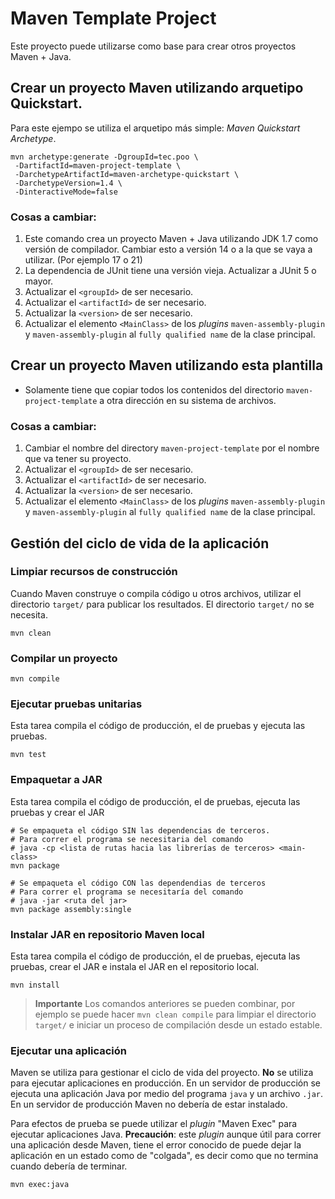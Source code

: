 Maven Template Project
=======================

Este proyecto puede utilizarse como base para crear otros proyectos Maven + Java.

## Crear un proyecto Maven utilizando arquetipo Quickstart.
Para este ejempo se utiliza el arquetipo más simple: _Maven Quickstart Archetype_.

```
mvn archetype:generate -DgroupId=tec.poo \
 -DartifactId=maven-project-template \
 -DarchetypeArtifactId=maven-archetype-quickstart \
 -DarchetypeVersion=1.4 \
 -DinteractiveMode=false
```
### Cosas a cambiar:
1. Este comando crea un proyecto Maven + Java utilizando JDK 1.7 como versión de compilador. Cambiar esto a versión 14 o a la que se vaya a utilizar. (Por ejemplo 17 o 21)
1. La dependencia de JUnit tiene una versión vieja. Actualizar a JUnit 5 o mayor.
1. Actualizar el `<groupId>` de ser necesario.
1. Actualizar el `<artifactId>` de ser necesario.
1. Actualizar la `<version>` de ser necesario.
1. Actualizar el elemento `<MainClass>` de los _plugins_ `maven-assembly-plugin` y `maven-assembly-plugin` al `fully qualified name` de la clase principal.

## Crear un proyecto Maven utilizando esta plantilla
- Solamente tiene que copiar todos los contenidos del directorio `maven-project-template` a otra dirección en su sistema
de archivos.

### Cosas a cambiar:
1. Cambiar el nombre del directory `maven-project-template` por el nombre que va tener su proyecto.
1. Actualizar el `<groupId>` de ser necesario.
1. Actualizar el `<artifactId>` de ser necesario.
1. Actualizar la `<version>` de ser necesario.
1. Actualizar el elemento `<MainClass>` de los _plugins_ `maven-assembly-plugin` y `maven-assembly-plugin` al `fully qualified name` de la clase principal.

## Gestión del ciclo de vida de la aplicación

### Limpiar recursos de construcción
Cuando Maven construye o compila código u otros archivos, utilizar el directorio `target/` para publicar los resultados.
El directorio `target/` no se necesita.
```
mvn clean
```

### Compilar un proyecto
```
mvn compile
```

### Ejecutar pruebas unitarias
Esta tarea compila el código de producción, el de pruebas y ejecuta las pruebas.
```
mvn test
```

### Empaquetar a JAR
Esta tarea compila el código de producción, el de pruebas, ejecuta las pruebas y crear el JAR
```
# Se empaqueta el código SIN las dependencias de terceros. 
# Para correr el programa se necesitaria del comando
# java -cp <lista de rutas hacia las librerías de terceros> <main-class>
mvn package 

# Se empaqueta el código CON las dependendias de terceros
# Para correr el programa se necesitaría del comando
# java -jar <ruta del jar>
mvn package assembly:single
```

### Instalar JAR en repositorio Maven local
Esta tarea compila el código de producción, el de pruebas, ejecuta las pruebas, crear el JAR e instala el JAR en el
repositorio local.
```
mvn install
```

>**Importante**
> Los comandos anteriores se pueden combinar, por ejemplo se puede hacer
> `mvn clean compile` para limpiar el directorio `target/` e iniciar un proceso de
> compilación desde un estado estable.

### Ejecutar una aplicación
Maven se utiliza para gestionar el ciclo de vida del proyecto. **No** se utiliza para ejecutar aplicaciones 
en producción. 
En un servidor de producción se ejecuta una aplicación Java por medio del programa `java` y un archivo
`.jar`. En un servidor de producción Maven no debería de estar instalado.

Para efectos de prueba se puede utilizar el _plugin_ "Maven Exec" para ejecutar aplicaciones Java.
**Precaución**: este _plugin_ aunque útil para correr una aplicación desde Maven, tiene el error conocido de puede
dejar la aplicación en un estado como de "colgada", es decir como que no termina cuando debería de terminar.

```
mvn exec:java
```


